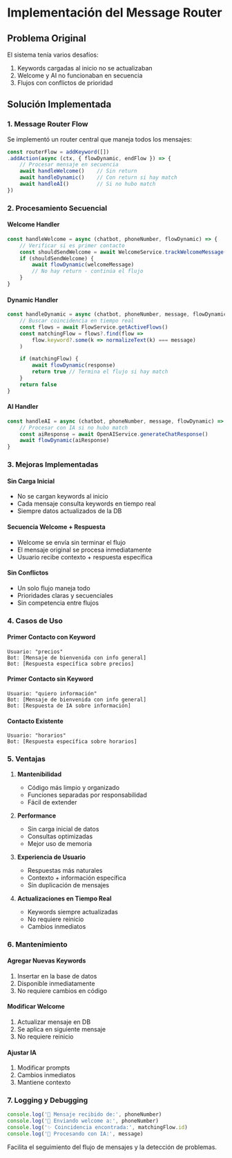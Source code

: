 # Implementación del Message Router

## Problema Original
El sistema tenía varios desafíos:
1. Keywords cargadas al inicio no se actualizaban
2. Welcome y AI no funcionaban en secuencia
3. Flujos con conflictos de prioridad

## Solución Implementada

### 1. Message Router Flow
Se implementó un router central que maneja todos los mensajes:

```javascript
const routerFlow = addKeyword([])
.addAction(async (ctx, { flowDynamic, endFlow }) => {
    // Procesar mensaje en secuencia
    await handleWelcome()    // Sin return
    await handleDynamic()    // Con return si hay match
    await handleAI()         // Si no hubo match
})
```

### 2. Procesamiento Secuencial

#### Welcome Handler
```javascript
const handleWelcome = async (chatbot, phoneNumber, flowDynamic) => {
    // Verificar si es primer contacto
    const shouldSendWelcome = await WelcomeService.trackWelcomeMessage()
    if (shouldSendWelcome) {
        await flowDynamic(welcomeMessage)
        // No hay return - continúa el flujo
    }
}
```

#### Dynamic Handler
```javascript
const handleDynamic = async (chatbot, phoneNumber, message, flowDynamic) => {
    // Buscar coincidencia en tiempo real
    const flows = await FlowService.getActiveFlows()
    const matchingFlow = flows?.find(flow => 
        flow.keyword?.some(k => normalizeText(k) === message)
    )

    if (matchingFlow) {
        await flowDynamic(response)
        return true // Termina el flujo si hay match
    }
    return false
}
```

#### AI Handler
```javascript
const handleAI = async (chatbot, phoneNumber, message, flowDynamic) => {
    // Procesar con IA si no hubo match
    const aiResponse = await OpenAIService.generateChatResponse()
    await flowDynamic(aiResponse)
}
```

### 3. Mejoras Implementadas

#### Sin Carga Inicial
- No se cargan keywords al inicio
- Cada mensaje consulta keywords en tiempo real
- Siempre datos actualizados de la DB

#### Secuencia Welcome + Respuesta
- Welcome se envía sin terminar el flujo
- El mensaje original se procesa inmediatamente
- Usuario recibe contexto + respuesta específica

#### Sin Conflictos
- Un solo flujo maneja todo
- Prioridades claras y secuenciales
- Sin competencia entre flujos

### 4. Casos de Uso

#### Primer Contacto con Keyword
```
Usuario: "precios"
Bot: [Mensaje de bienvenida con info general]
Bot: [Respuesta específica sobre precios]
```

#### Primer Contacto sin Keyword
```
Usuario: "quiero información"
Bot: [Mensaje de bienvenida con info general]
Bot: [Respuesta de IA sobre información]
```

#### Contacto Existente
```
Usuario: "horarios"
Bot: [Respuesta específica sobre horarios]
```

### 5. Ventajas

1. **Mantenibilidad**
   - Código más limpio y organizado
   - Funciones separadas por responsabilidad
   - Fácil de extender

2. **Performance**
   - Sin carga inicial de datos
   - Consultas optimizadas
   - Mejor uso de memoria

3. **Experiencia de Usuario**
   - Respuestas más naturales
   - Contexto + información específica
   - Sin duplicación de mensajes

4. **Actualizaciones en Tiempo Real**
   - Keywords siempre actualizadas
   - No requiere reinicio
   - Cambios inmediatos

### 6. Mantenimiento

#### Agregar Nuevas Keywords
1. Insertar en la base de datos
2. Disponible inmediatamente
3. No requiere cambios en código

#### Modificar Welcome
1. Actualizar mensaje en DB
2. Se aplica en siguiente mensaje
3. No requiere reinicio

#### Ajustar IA
1. Modificar prompts
2. Cambios inmediatos
3. Mantiene contexto

### 7. Logging y Debugging

```javascript
console.log('📩 Mensaje recibido de:', phoneNumber)
console.log('👋 Enviando welcome a:', phoneNumber)
console.log('✨ Coincidencia encontrada:', matchingFlow.id)
console.log('🤖 Procesando con IA:', message)
```

Facilita el seguimiento del flujo de mensajes y la detección de problemas.